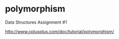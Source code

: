 polymorphism
============

Data Structures Assignment #1

http://www.cplusplus.com/doc/tutorial/polymorphism/
